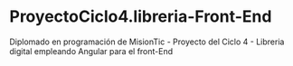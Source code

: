 # ProyectoCiclo4.libreria-Front-End
Diplomado en programación de MisionTic - Proyecto del Ciclo 4 - Libreria digital empleando Angular para el front-End
